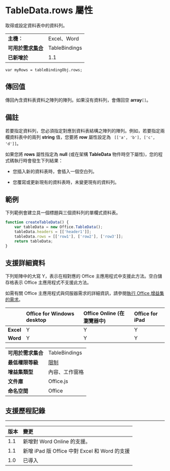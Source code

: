
# TableData.rows 屬性
取得或設定資料表中的資料列。

|||
|:-----|:-----|
|**主機︰**|Excel、Word|
|**可用於[需求集合](../../docs/overview/specify-office-hosts-and-api-requirements.md)**|TableBindings|
|**已新增於**|1.1|

```
var myRows = tableBindingObj.rows;
```


## 傳回值

傳回內含資料表資料之陣列的陣列。如果沒有資料列，會傳回空 **array**`[]`。


## 備註

若要指定資料列，您必須指定對應到資料表結構之陣列的陣列。例如，若要指定兩欄資料表中的兩列 **string** 值，您要將 **row** 屬性設定為 ` [['a', 'b'], ['c', 'd']]`。

如果您將 **rows** 屬性指定為 **null** (或在架構 **TableData** 物件時空下屬性)，您的程式碼執行時會發生下列結果：


- 您插入新的資料表時，會插入一個空白列。
    
- 您覆寫或更新現有的資料表時，未變更現有的資料列。
    

## 範例

下列範例會建立具一個標題與三個資料列的單欄式資料表。


```js
function createTableData() {
    var tableData = new Office.TableData();
    tableData.headers = [['header1']];
    tableData.rows = [['row1'], ['row2'], ['row3']];
    return tableData;
}
```


## 支援詳細資料


下列矩陣中的大寫 Y，表示在相對應的 Office 主應用程式中支援此方法。空白儲存格表示 Office 主應用程式不支援此方法。

如需有關 Office 主應用程式與伺服器需求的詳細資訊，請參閱[執行 Office 增益集的需求](../../docs/overview/requirements-for-running-office-add-ins.md)。


||**Office for Windows desktop**|**Office Online (在瀏覽器中)**|**Office for iPad**|
|:-----|:-----|:-----|:-----|
|**Excel**|Y|Y|Y|
|**Word**|Y|Y|Y|


|||
|:-----|:-----|
|**可用於需求集合**|TableBindings|
|**最低權限等級**|[限制](../../docs/develop/requesting-permissions-for-api-use-in-content-and-task-pane-add-ins.md)|
|**增益集類型**|內容、工作窗格|
|**文件庫**|Office.js|
|**命名空間**|Office|

## 支援歷程記錄



****


|**版本**|**變更**|
|:-----|:-----|
|1.1|新增對 Word Online 的支援。|
|1.1|新增 iPad 版 Office 中對 Excel 和 Word 的支援|
|1.0|已導入|
